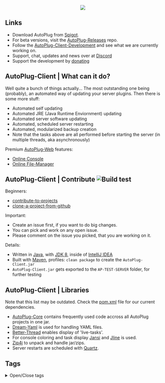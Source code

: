 <div align="center">
   <img src="https://i.imgur.com/BMpvtWP.png">
</div>
  
## Links
- Download AutoPlug from [Spigot](https://www.spigotmc.org/resources/autoplug-automatic-plugin-updater.78414/).
- For beta versions, visit the [AutoPlug-Releases](https://github.com/Osiris-Team/AutoPlug-Releases) repo.
- Follow the [AutoPlug-Client-Development](https://bit.ly/acprogress) and see what we are currently working on.
- Support, chat, updates and news over at [Discord](https://discord.com/invite/GGNmtCC)
- Support the development by [donating](https://www.paypal.com/donate?hosted_button_id=JNXQCWF2TF9W4)

## AutoPlug-Client | What can it do?

Well quite a bunch of things actually... The most outstanding one being (probably), an automated way of updating your
server plugins. Then there is some more stuff:

- Automated self updating
- Automated JRE (Java Runtime Enviornment) updating
- Automated server software updating
- Automated, scheduled server restarting
- Automated, modularized backup creation
- Note that the tasks above are all performed before starting the server (in multiple threads, aka asynchronously)

Premium [AutoPlug-Web](https://autoplug.one) features:

- [Online Console](online-console.gif)
- [Online File-Manager](file-manager.gif)

## AutoPlug-Client | Contribute ![Build test](https://github.com/Osiris-Team/AutoPlug-Client/workflows/build/badge.svg)

Beginners:

- [contribute-to-projects](https://www.jetbrains.com/help/idea/contribute-to-projects.html)
- [clone-a-project-from-github](https://blog.jetbrains.com/idea/2020/10/clone-a-project-from-github/)

Important:

- Create an issue first, if you want to do big changes.
- You can pick and work on any open issue. 
- Please comment on the issue you picked, that you are working on it.

Details:

- Written in [Java](https://java.com/),
  with [JDK 8](https://www.oracle.com/java/technologies/javase/javase-jdk8-downloads.html), inside
  of [IntelliJ IDEA](https://www.jetbrains.com/idea/)
- Built with [Maven](https://maven.apache.org/), profiles: `clean package` to create the `AutoPlug-Client.jar` 
- `AutoPlug-Client.jar` gets exported to the `AP-TEST-SERVER` folder, for further testing

## AutoPlug-Client | Libraries
Note that this list may be outdated. Check the [pom.xml](/pom.xml) file for our current dependencies.
- [AutoPlug-Core](https://github.com/Osiris-Team/AutoPlug-Core) contains frequently used code accross all AutoPlug
  projects in one jar.
- [Dream-Yaml](https://github.com/Osiris-Team/Dream-Yaml) is used for handling YAML files.
- [Better-Thread](https://github.com/Osiris-Team/Better-Thread) enables display of 'live-tasks'.
- For console coloring and task display [Jansi](https://github.com/fusesource/jansi) and [Jline](https://github.com/jline/jline3) is used.
- [Zip4j](https://github.com/srikanth-lingala/zip4j) to unpack and handle jar/zips.
- Server restarts are scheduled with [Quartz](http://www.quartz-scheduler.org/).

## Tags
<div>
<details>
  <summary>Open/Close tags</summary>
Tags are used to make this repository easier to find for others. <br>
minecraft plugin update checker
minecraft plugin update event
minecraft plugin update messages
plugin updater
minecraft server manager plugin
minecraft plugin manager
minecraft plugin server
minecraft server wichtige plugins
minecraft server plugin installieren
minecraft server plugins installieren
was sind minecraft plugins
minecraft plugins schreiben
minecraft server plugin
minecraft plugins german
minecraft plugin befehle
minecraft plugins einfügen
minecraft server addons
minecraft server plugin schreiben
minecraft plugin installieren
minecraft vanilla server plugins
minecraft wichtige plugins
minecraft plugin manager 1.15
minecraft server manager web interface
minecraft server manager linux
minecraft server manager windows
minecraft server manager plugin
minecraft server manager docker
minecraft server manager gui
minecraft server manager github
minecraft server manager forge
minecraft server manager app
minecraft server verwalten
mc server manager
minecraft bedrock server manager
minecraft bungeecord server manager
web based minecraft server manager
minecraft bedrock edition server manager
best minecraft server manager
minecraft server administration
minecraft server manager download
minecraft server manager deinstallieren
debian minecraft server manager
minecraft server integrated management environment
minecraft server manager for windows
minecraft server manager for linux
minecraft server manager for hire
free minecraft server manager
minecraft server group manager
minecraft server management gui
minecraft server manager ios
install minecraft server manager
server hinzufügen minecraft
minecraft server manager java
minecraft server group manager komutları
minecraft server management linux
local minecraft server manager
minecraft server manager mac
minecraft server mod manager
minecraft server manager open source
minecraft server management panel
minecraft server management plugin
php minecraft server manager
befehle server minecraft
minecraft server manager reddit
minecraft remote server manager
minecraft server manager software
minecraft server manager spigot
minecraft server manager sidezockinglp
minecraft server
minecraft server bergwerklabs
minecraft server manager tool
minecraft server management tools
minecraft server manager ubuntu
unraid minecraft server manager
minecraft server world manager
minecraft server manager windows 10
</details>
</div>
